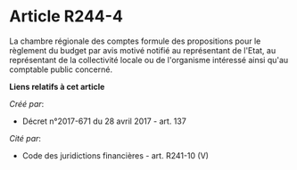 # Article R244-4

La chambre régionale des comptes formule des propositions pour le règlement du budget par avis motivé notifié au représentant
de l'Etat, au représentant de la collectivité locale ou de l'organisme intéressé ainsi qu'au comptable public concerné.

**Liens relatifs à cet article**

_Créé par_:

  - Décret n°2017-671 du 28 avril 2017 - art. 137

_Cité par_:

  - Code des juridictions financières - art. R241-10 (V)
